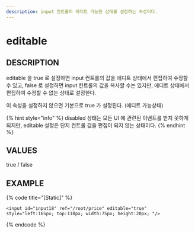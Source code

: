 ```yaml
---
description: input 컨트롤의 에디트 가능한 상태를 설정하는 속성이다.
---
```


# editable

## DESCRIPTION

editable 을 true 로 설정하면 input 컨트롤의 값을 에디트 상태에서 편집하여 수정할 수 있고, false 로 설정하면 input 컨트롤의 값을 복사할 수는 있지만, 에디트 상태에서 편집하여 수정할 수 없는 상태로 설정한다.

이 속성을 설정하지 않으면 기본으로 true 가 설정된다. \(에디트 가능상태\)

{% hint style="info" %}
disabled 상태는 모든 UI 에 관련된 이벤트를 받지 못하게 되지만, editable 설정은 단지 컨트롤 값을 편집이 되지 않는 상태이다.
{% endhint %}

## VALUES

true / false

## EXAMPLE

{% code title="\[Static\]" %}
```markup
<input id="input18" ref="/root/price" editable="true" style="left:165px; top:110px; width:75px; height:20px; "/>
```
{% endcode %}


